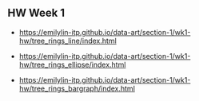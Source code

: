 ## HW Week 1

* https://emilylin-itp.github.io/data-art/section-1/wk1-hw/tree_rings_line/index.html  

* https://emilylin-itp.github.io/data-art/section-1/wk1-hw/tree_rings_ellipse/index.html  

* https://emilylin-itp.github.io/data-art/section-1/wk1-hw/tree_rings_bargraph/index.html  
